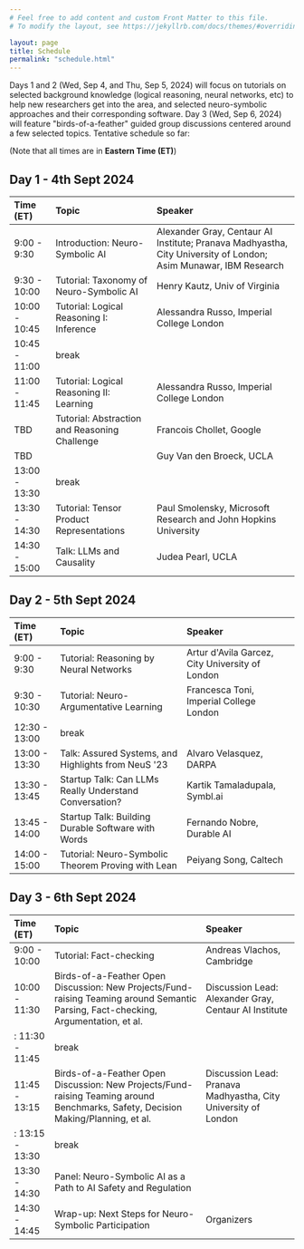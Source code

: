 ```yaml
---
# Feel free to add content and custom Front Matter to this file.
# To modify the layout, see https://jekyllrb.com/docs/themes/#overriding-theme-defaults

layout: page
title: Schedule
permalink: "schedule.html"
---
```



Days 1 and 2 (Wed, Sep 4, and Thu, Sep 5, 2024) will focus on tutorials on selected background knowledge (logical reasoning, neural networks, etc) to help new researchers get into the area, and selected neuro-symbolic approaches and their corresponding software.  Day 3 (Wed, Sep 6, 2024) will feature "birds-of-a-feather" guided group discussions centered around a few selected topics.  Tentative schedule so far: 

(Note that all times are in **Eastern Time (ET)**)


## Day 1 - 4th Sept 2024

| Time (ET) | Topic | Speaker |
| :--- | :--- | :--- |
| 9:00 - 9:30 	| Introduction: Neuro-Symbolic AI                 | Alexander Gray, Centaur AI Institute; Pranava Madhyastha, City University of London; Asim Munawar, IBM Research |
| 9:30 - 10:00	| Tutorial: Taxonomy of Neuro-Symbolic AI         | Henry Kautz, Univ of Virginia |
| 10:00 - 10:45	| Tutorial: Logical Reasoning I:  Inference       | Alessandra Russo, Imperial College London |
| 10:45 - 11:00 | break                                           | |
| 11:00 - 11:45	| Tutorial: Logical Reasoning II:  Learning       | Alessandra Russo, Imperial College London |
| TBD          	| Tutorial: Abstraction and Reasoning Challenge   | Francois Chollet, Google |
| TBD         	|                                                 | Guy Van den Broeck, UCLA |
| 13:00 - 13:30 | break                                           | |
| 13:30 - 14:30	| Tutorial: Tensor Product Representations        | Paul Smolensky, Microsoft Research and John Hopkins University |
| 14:30 - 15:00 | Talk: LLMs and Causality                        | Judea Pearl, UCLA |


## Day 2 - 5th Sept 2024

| Time (ET) | Topic | Speaker |
| :--- | :--- | :--- |
| 9:00 - 9:30   | Tutorial: Reasoning by Neural Networks              | Artur d'Avila Garcez, City University of London |
| 9:30 - 10:30  | Tutorial: Neuro-Argumentative Learning              | Francesca Toni, Imperial College London |
| 12:30 - 13:00 | break                                               | |
| 13:00 - 13:30 | Talk: Assured Systems, and Highlights from NeuS '23 | Alvaro Velasquez, DARPA |
| 13:30 - 13:45 | Startup Talk: Can LLMs Really Understand Conversation? | Kartik Tamaladupala, Symbl.ai |
| 13:45 - 14:00 | Startup Talk: Building Durable Software with Words  | Fernando Nobre, Durable AI |
| 14:00 - 15:00	| Tutorial: Neuro-Symbolic Theorem Proving with Lean  | Peiyang Song, Caltech |


## Day 3 - 6th Sept 2024

| Time (ET) | Topic | Speaker |
| :--- | :--- | :--- |
| 9:00 - 10:00  | Tutorial: Fact-checking                       | Andreas Vlachos, Cambridge |
| 10:00 - 11:30 | Birds-of-a-Feather Open Discussion:  New Projects/Fund-raising Teaming around Semantic Parsing, Fact-checking, Argumentation, et al. | Discussion Lead: Alexander Gray, Centaur AI Institute |
: 11:30 - 11:45 | break | |
| 11:45 - 13:15 | Birds-of-a-Feather Open Discussion:  New Projects/Fund-raising Teaming around Benchmarks, Safety, Decision Making/Planning, et al. | Discussion Lead: Pranava Madhyastha, City University of London |
: 13:15 - 13:30 | break | |
| 13:30 - 14:30 | Panel:  Neuro-Symbolic AI as a Path to AI Safety and Regulation | |
| 14:30 - 14:45 | Wrap-up: Next Steps for Neuro-Symbolic Participation | Organizers |
